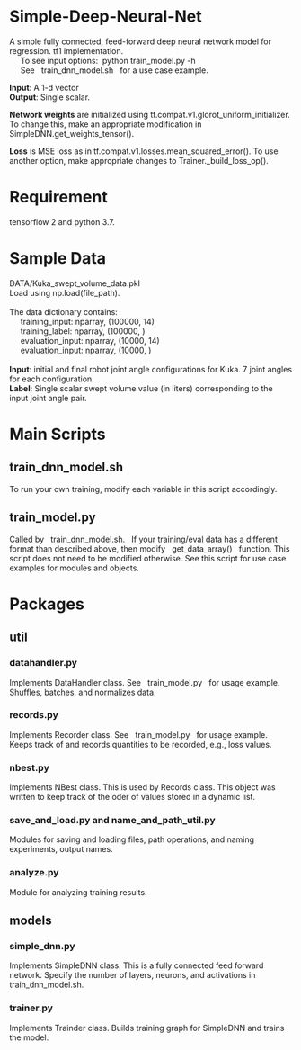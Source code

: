 # Simple-Deep-Neural-Net
A simple fully connected, feed-forward deep neural network model for regression. tf1 implementation. <br />
&nbsp;&nbsp;&nbsp;&nbsp; To see input options:&nbsp; python train_model.py -h<br />
&nbsp;&nbsp;&nbsp;&nbsp; See &nbsp; train_dnn_model.sh &nbsp; for a use case example. <br />

**Input**: A 1-d vector<br />
**Output**: Single scalar.<br />

**Network weights** are initialized using tf.compat.v1.glorot_uniform_initializer. To change this, make an appropriate modification in SimpleDNN.get_weights_tensor().<br />

**Loss** is MSE loss as in tf.compat.v1.losses.mean_squared_error(). To use another option, make appropriate changes to Trainer._build_loss_op(). <br />

# Requirement
tensorflow 2 and python 3.7. 

# Sample Data
DATA/Kuka_swept_volume_data.pkl<br />
Load using np.load(file_path).<br /> 
<br /> 
The data dictionary contains:<br /> 
&nbsp;&nbsp;&nbsp;&nbsp; training_input: nparray, (100000, 14)<br /> 
&nbsp;&nbsp;&nbsp;&nbsp; training_label: nparray, (100000, )<br /> 
&nbsp;&nbsp;&nbsp;&nbsp; evaluation_input: nparray, (10000, 14)<br /> 
&nbsp;&nbsp;&nbsp;&nbsp; evaluation_input: nparray, (10000, )<br /> 
<br /> 
**Input**: initial and final robot joint angle configurations for Kuka. 7 joint angles for each configuration.<br />
**Label**: Single scalar swept volume value (in liters) corresponding to the input joint angle pair.   

# Main Scripts
## train_dnn_model.sh
To run your own training, modify each variable in this script accordingly. 

## train_model.py
Called by &nbsp; train_dnn_model.sh. &nbsp; If your training/eval data has a different format than described above, then modify &nbsp; get_data_array() &nbsp; function. This script does not need to be modified otherwise. See this script for use case examples for modules and objects. 

# Packages
## util
### datahandler.py
Implements DataHandler class. See &nbsp; train_model.py &nbsp; for usage example. Shuffles, batches, and normalizes data.

### records.py
Implements Recorder class. See &nbsp; train_model.py &nbsp; for usage example. Keeps track of and records quantities to be recorded, e.g., loss values. 

### nbest.py
Implements NBest class. This is used by Records class. This object was written to keep track of the oder of values stored in a dynamic list. 

### save_and_load.py and name_and_path_util.py
Modules for saving and loading files, path operations, and naming experiments, output names. 

### analyze.py 
Module for analyzing training results.

## models
### simple_dnn.py
Implements SimpleDNN class. This is a fully connected feed forward network. Specify the number of layers, neurons, and activations in train_dnn_model.sh.

### trainer.py
Implements Trainder class. Builds training graph for SimpleDNN and trains the model. 


